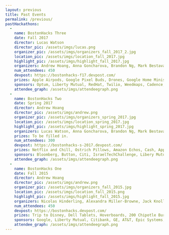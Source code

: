 ```yaml
---
layout: previous
title: Past Events
permalink: /previous/
pastHackathons:
  - 
    name: BostonHacks Three
    date: Fall 2017
    director: Lucas Watson
    director_pic: /assets/imgs/lucas.png
    organizer_pic: /assets/imgs/organizers_fall_2017_2.jpg
    location_pic: /assets/imgs/location_fall_2017.jpg
    highlight_pic: /assets/imgs/highlight_fall_2017.jpg
    organizers: Andrew Hoang, Anna Goncharova, Brandon Ng, Mark Bestavaros, Katie Quirk, Rudhra Raveendran, Ken Garber, Sean Zhang, Charles Ma, Warren Patridge, Mariana Garces Dematté, Ibrahim Shaikh, Sarah Greisdorf, Noah Naiman, Jason Cho, Sarah Rieger
    num_attendees: 450
    devpost: https://bostonhacks-f17.devpost.com/ 
    prizes: Apple Airpods, Google Pixel Buds, Drones, Google Home Minis, Amazon Giftcards, Amazon Echos, Cash, MiP Robots, Spark Fellowship, Raspberry Pis, Dragonboards
    sponsors: Optum, Liberty Mutual, RedHat, Twilio, Weedmaps, Cadence, ITG, BU Spark, Boston University Department of Computer Science
    attendee_graph: /assets/imgs/attendeegraph.png
  - 
    name: BostonHacks Two
    date: Spring 2017
    director: Andrew Hoang
    director_pic: /assets/imgs/andrew.png
    organizer_pic: /assets/imgs/organizers_spring_2017.jpg
    location_pic: /assets/imgs/location_spring_2017.jpg
    highlight_pic: /assets/imgs/highlight_spring_2017.jpg
    organizers: Lucas Watson, Anna Goncharova, Brandon Ng, Mark Bestavaros, Katie Quirk, Rudhra Raveendran, Ken Garber, Sean Zhang, Charles Ma, Warren Patridge, Mariana Garces Dematté, Nicolas Hinderling, Alexandra Miller-Browne, Jack Knollmeyer, Sean Smith, Sean Zhang
    prizes: To be filled in.
    num_attendees: 300
    devpost: https://bostonhacks-s-2017.devpost.com/
    prizes: Netflix and Chill, Ostrich Pillows, Amazon Echos, Cash, Apple Watches, Laptops, AWS Credit, Amazon Echos, Echo Dots
    sponsors: Bloomberg, Button, Citi, IsraelTechChallenge, Libery Mutual, Recovery Centers of America, SAMHSA, Twilio
    attendee_graph: /assets/imgs/attendeegraph.png
  - 
    name: BostonHacks One
    date: Fall 2015
    director: Andrew Hoang
    director_pic: /assets/imgs/andrew.png
    organizer_pic: /assets/imgs/organizers_fall_2015.jpg
    location_pic: /assets/imgs/location_fall_2015.png
    highlight_pic: /assets/imgs/highlight_fall_2015.jpg
    organizers: Nicolas Hinderling, Alexandra Miller-Browne, Jack Knollmeyer, Huy Le, Sean Smith, Sean Zhang, Mark Bestavros, Dan Gorelick
    num_attendees: 450
    devpost: https://bostonhacks.devpost.com/
    prizes: Trip to Disney, Dell Tablets, Hoverboards, 200 Chipotle Burritos, NewEgg.com Giftcards, Microsoft Surface Pro 3, Cash, Startup Grants + Mentorship, Drones, 1TB Hard Drives, Trip to Tech Conference
    sponsors: Google, Liberty Mutual, Citibank, GE, AT&T, Epic Systems, AutoDesk, Wolfram, HP, Microsoft, Mitre, Hitachi Data Systems, Thiel Foundation, Bloomberg, Twilio, Kayak, CapitalOne
    attendee_graph: /assets/imgs/attendeegraph.png
---
```



